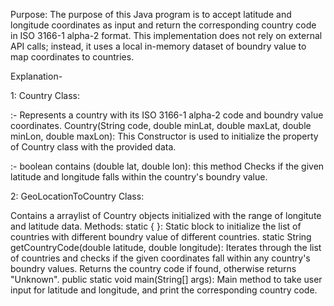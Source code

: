 Purpose:
The purpose of this Java program is to accept latitude and longitude coordinates as input and return the corresponding country code in ISO 3166-1 alpha-2 format. This implementation does not rely on external API calls; instead, it uses a local in-memory dataset of boundry value to map coordinates to countries.

Explanation-

1: Country Class:

:- Represents a country with its ISO 3166-1 alpha-2 code and boundry value coordinates.
   Country(String code, double minLat, double maxLat, double minLon, double maxLon): This Constructor is used to initialize the property of Country class with the provided 
   data.

:- boolean contains (double lat, double lon): this method Checks if the given latitude and longitude falls within the country's boundry value.

2: GeoLocationToCountry Class:

Contains a arraylist of Country objects initialized with the range of longitute and latitude data.
Methods:
static { }: Static block to initialize the list of countries  with different  boundry value of different countries.
static String getCountryCode(double latitude, double longitude): Iterates through the list of countries and checks if the given coordinates fall within any country's boundry values. Returns the country code if found, otherwise returns "Unknown".
public static void main(String[] args): Main method to take user input for latitude and longitude, and print the corresponding country code.







